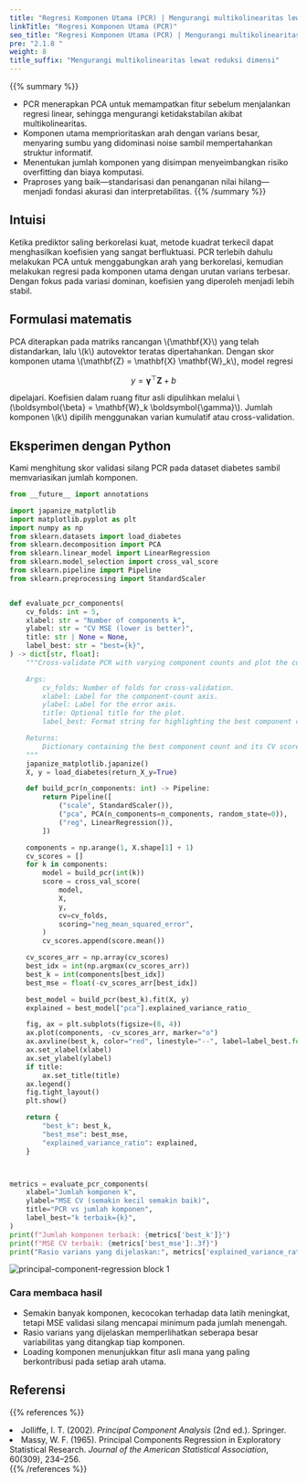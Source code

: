 ```yaml
---
title: "Regresi Komponen Utama (PCR) | Mengurangi multikolinearitas lewat reduksi dimensi"
linkTitle: "Regresi Komponen Utama (PCR)"
seo_title: "Regresi Komponen Utama (PCR) | Mengurangi multikolinearitas lewat reduksi dimensi"
pre: "2.1.8 "
weight: 8
title_suffix: "Mengurangi multikolinearitas lewat reduksi dimensi"
---
```


{{% summary %}}
- PCR menerapkan PCA untuk memampatkan fitur sebelum menjalankan regresi linear, sehingga mengurangi ketidakstabilan akibat multikolinearitas.
- Komponen utama memprioritaskan arah dengan varians besar, menyaring sumbu yang didominasi noise sambil mempertahankan struktur informatif.
- Menentukan jumlah komponen yang disimpan menyeimbangkan risiko overfitting dan biaya komputasi.
- Praproses yang baik—standarisasi dan penanganan nilai hilang—menjadi fondasi akurasi dan interpretabilitas.
{{% /summary %}}

## Intuisi
Ketika prediktor saling berkorelasi kuat, metode kuadrat terkecil dapat menghasilkan koefisien yang sangat berfluktuasi. PCR terlebih dahulu melakukan PCA untuk menggabungkan arah yang berkorelasi, kemudian melakukan regresi pada komponen utama dengan urutan varians terbesar. Dengan fokus pada variasi dominan, koefisien yang diperoleh menjadi lebih stabil.

## Formulasi matematis
PCA diterapkan pada matriks rancangan \\(\mathbf{X}\\) yang telah distandarkan, lalu \\(k\\) autovektor teratas dipertahankan. Dengan skor komponen utama \\(\mathbf{Z} = \mathbf{X} \mathbf{W}_k\\), model regresi

$$
y = \boldsymbol{\gamma}^\top \mathbf{Z} + b
$$

dipelajari. Koefisien dalam ruang fitur asli dipulihkan melalui \\(\boldsymbol{\beta} = \mathbf{W}_k \boldsymbol{\gamma}\\). Jumlah komponen \\(k\\) dipilih menggunakan varian kumulatif atau cross-validation.

## Eksperimen dengan Python
Kami menghitung skor validasi silang PCR pada dataset diabetes sambil memvariasikan jumlah komponen.

```python
from __future__ import annotations

import japanize_matplotlib
import matplotlib.pyplot as plt
import numpy as np
from sklearn.datasets import load_diabetes
from sklearn.decomposition import PCA
from sklearn.linear_model import LinearRegression
from sklearn.model_selection import cross_val_score
from sklearn.pipeline import Pipeline
from sklearn.preprocessing import StandardScaler


def evaluate_pcr_components(
    cv_folds: int = 5,
    xlabel: str = "Number of components k",
    ylabel: str = "CV MSE (lower is better)",
    title: str | None = None,
    label_best: str = "best={k}",
) -> dict[str, float]:
    """Cross-validate PCR with varying component counts and plot the curve.

    Args:
        cv_folds: Number of folds for cross-validation.
        xlabel: Label for the component-count axis.
        ylabel: Label for the error axis.
        title: Optional title for the plot.
        label_best: Format string for highlighting the best component count.

    Returns:
        Dictionary containing the best component count and its CV score.
    """
    japanize_matplotlib.japanize()
    X, y = load_diabetes(return_X_y=True)

    def build_pcr(n_components: int) -> Pipeline:
        return Pipeline([
            ("scale", StandardScaler()),
            ("pca", PCA(n_components=n_components, random_state=0)),
            ("reg", LinearRegression()),
        ])

    components = np.arange(1, X.shape[1] + 1)
    cv_scores = []
    for k in components:
        model = build_pcr(int(k))
        score = cross_val_score(
            model,
            X,
            y,
            cv=cv_folds,
            scoring="neg_mean_squared_error",
        )
        cv_scores.append(score.mean())

    cv_scores_arr = np.array(cv_scores)
    best_idx = int(np.argmax(cv_scores_arr))
    best_k = int(components[best_idx])
    best_mse = float(-cv_scores_arr[best_idx])

    best_model = build_pcr(best_k).fit(X, y)
    explained = best_model["pca"].explained_variance_ratio_

    fig, ax = plt.subplots(figsize=(8, 4))
    ax.plot(components, -cv_scores_arr, marker="o")
    ax.axvline(best_k, color="red", linestyle="--", label=label_best.format(k=best_k))
    ax.set_xlabel(xlabel)
    ax.set_ylabel(ylabel)
    if title:
        ax.set_title(title)
    ax.legend()
    fig.tight_layout()
    plt.show()

    return {
        "best_k": best_k,
        "best_mse": best_mse,
        "explained_variance_ratio": explained,
    }



metrics = evaluate_pcr_components(
    xlabel="Jumlah komponen k",
    ylabel="MSE CV (semakin kecil semakin baik)",
    title="PCR vs jumlah komponen",
    label_best="k terbaik={k}",
)
print(f"Jumlah komponen terbaik: {metrics['best_k']}")
print(f"MSE CV terbaik: {metrics['best_mse']:.3f}")
print("Rasio varians yang dijelaskan:", metrics['explained_variance_ratio'])

```

![principal-component-regression block 1](/images/basic/regression/principal-component-regression_block01_id.png)

### Cara membaca hasil
- Semakin banyak komponen, kecocokan terhadap data latih meningkat, tetapi MSE validasi silang mencapai minimum pada jumlah menengah.
- Rasio varians yang dijelaskan memperlihatkan seberapa besar variabilitas yang ditangkap tiap komponen.
- Loading komponen menunjukkan fitur asli mana yang paling berkontribusi pada setiap arah utama.

## Referensi
{{% references %}}
<li>Jolliffe, I. T. (2002). <i>Principal Component Analysis</i> (2nd ed.). Springer.</li>
<li>Massy, W. F. (1965). Principal Components Regression in Exploratory Statistical Research. <i>Journal of the American Statistical Association</i>, 60(309), 234–256.</li>
{{% /references %}}
